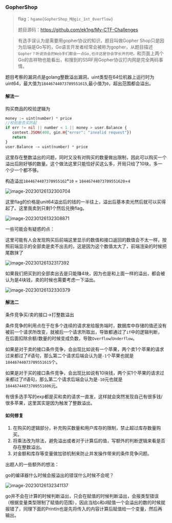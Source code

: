  

### GopherShop

> flag：`hgame{GopherShop_M@gic_1nt_0verflow}`
>
> 题目源码：https://github.com/ek1ng/My-CTF-Challenges

> 有选手误认为是需要用gopher协议的知识，题目叫做Gopher Shop只是因为后端是Go写的，Go语言开发者经常会被称为gopher，从题目描述`Gopher？听说协会的Web手们都会一点Go,也许这是协会学长开的吧。`和页面上两个Go的吉祥物也能看出，和搜到的SSRF用Gopher协议打内网是完全两码事情。

题目考察的漏洞点是golang整数溢出漏洞，uint类型在64位机器上运行时为uint64，最大值为`18446744073709551615`,最小值为`0`，超出范围都会溢出。

#### 解法一

购买商品的校验逻辑为

```PHP
money := uint(number) * price
//校验是否买的起
if err != nil || number < 1 || money > user.Balance {
   context.JSON(400, gin.H{"error": "invalid request"})
   return
}
user.Balance -= uint(number) * price
```

这里存在整数溢出的问题，同时又没有对购买的数量做出限制，因此可以购买一个溢出后刚好够的数量。这个做法这里只能恰好买这么多，开局只给了10块，多一个少一个都不够。

构造溢出`1844674407370955162`*`10` = `18446744073709551620`=`4`

![image-20230126132300704](https://ek1ng-typora.oss-cn-hangzhou.aliyuncs.com/img/202301261323781.png)

这里flag的价格是unit64溢出后的钱的一半往上，溢出后基本卖光然后就可以买得起了。这里我卖到只剩1个然后兑换flag。

![image-20230126132308871](https://ek1ng-typora.oss-cn-hangzhou.aliyuncs.com/img/202301261323940.png)

一些可能会有疑惑的点：

这里可能有人会发现购买后前端这里显示的数值和接口返回的数值会不太一样，按照前端显示的全部卖是卖不出去的，这是因为这个数值太大了，前端渲染的时候把尾数抹了

![image-20230126132317392](https://ek1ng-typora.oss-cn-hangzhou.aliyuncs.com/img/202301261323456.png)

如果我们把买到的全部卖出去是只能赚4块，因为也是和上面一样的溢出，都会被认为是4块钱，卖的时候也需要考虑一下溢出。

![image-20230126132330379](https://ek1ng-typora.oss-cn-hangzhou.aliyuncs.com/img/202301261323430.png)

#### 解法二

条件竞争买/卖的接口->打整数溢出

条件竞争的利用点在于在多个连续的请求发给服务端时，数据库中存储的值还没有被前一个请求所改变，就被后一个请求所取出，导致都通过了`if`中的逻辑判断，在后面扣除余额/数量的时候变成负数，导致`Overflow`/`Underflow`。

如果是对于卖的接口条件竞争，会出现比如说有一个苹果，两个卖1个苹果的请求过来都过了if语句，那么第二个请求后端会认为是`-1`个苹果也就是`18446744073709551615`个。

如果是对于买的接口条件竞争，会出现比如说有10块钱，两个买1个苹果的请求过来都过了if语句，那么第二个请求后端会认为是`-10`元也就是`18446744073709551606`元。

有很多选手写的exp都是买和卖的请求一直发，这样就会突然发现自己有很多钱/很多苹果，这里其实是因为触发了整数溢出。

#### 如何修复

1. 在购买的逻辑部分，补充购买数量和用户库存的限制，禁止超过库存数量购买。
2. 将乘法改为除法，避免溢出或者对于计算后的值，写额外的判断逻辑来看是否存在整数溢出。
3. 对金额和库存等变量做加锁机制来防止并发操作带来的条件竞争问题。

出题人的一些额外的想法：

go的编译器什么时候会报溢出的错误什么时候不会呢？

![image-20230126132341137](https://ek1ng-typora.oss-cn-hangzhou.aliyuncs.com/img/202301261323192.png)

go并不会在计算的时候判断溢出，只会在赋值的时候判断溢出，会报类型错误（根据变量类型限制了赋值的范围），因此当给c和d赋值一个会溢出的数的时候就报错了，同理下面的Println也是先将传入的内容计算后赋值给一个变量，然后再输出。
